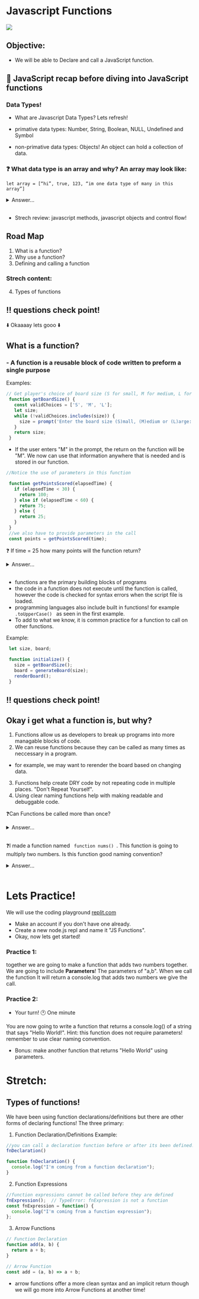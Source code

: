 # Javascript Functions
![](https://miro.medium.com/max/600/0*IdTcxUwLw77wSkUi.jpg)

## Objective: 
- We will be able to Declare and call a JavaScript function.

## 📖 JavaScript recap before diving into JavaScript functions 

### Data Types! 
- What are Javascript Data Types? Lets refresh! 

- primative data types: 
Number, String, Boolean, NULL, Undefined and Symbol

- non-primative data types:
Objects! An object can hold a collection of data. 

### ❓ What data type is an array and why? An array may look like:
    let array = [“hi”, true, 123, “im one data type of many in this array”]
    
  <details>	
    <summary>Answer...</summary>
    <p><strong> Object! An array lets you store multiple values in a single variable. </strong></p>
  </details><br>
  
 - Strech review: javascript methods, javascript objects and control flow! 




## Road Map 

1. What is a function?
2. Why use a function?
3. Defining and calling a function

### Strech content:
 4. Types of functions
 

## ‼️ questions check point! 

⬇️ Okaaaay lets gooo ⬇️


## What is a function?
### - A function is a reusable block of code written to preform a single purpose

Examples:

```js
// Get player's choice of board size (S for small, M for medium, L for large)
 function getBoardSize() {
   const validChoices = ['S', 'M', 'L'];
   let size;
   while (!validChoices.includes(size)) {
     size = prompt('Enter the board size (S)mall, (M)edium or (L)arge: ').toUpperCase();
   }
   return size;
 }
``` 
 
 - If the user enters "M" in the prompt, the return on the function will be "M". We now can use that information anywhere that is needed and is stored in our function. 

```js
//Notice the use of parameters in this function

 function getPointsScored(elapsedTime) {
   if (elapsedTime < 30) {
     return 100;
   } else if (elapsedTime < 60) {
     return 75;
   } else {
     return 25;
   }
 }
 //we also have to provide parameters in the call
 const points = getPointsScored(time);
 ```
 
 ❓ If time = 25 how many points will the function return?
  <details>	
    <summary>Answer...</summary>
    <p><strong> 100!  </strong></p>
  </details><br>
 



- functions are the primary building blocks of programs
- the code in a function does not execute until the function is called, however the code is checked for syntax errors when the script file is loaded. 
- programming languages also include built in functions! for example <code>  .toUpperCase()  </code> as seen in the first example. 
- To add to what we know, it is common practice for a function to call on other functions. 

Example: 

```js
 let size, board;
 
 function initialize() {
   size = getBoardSize();
   board = generateBoard(size);
   renderBoard();
 }
 ```
 
 ## ‼️ questions check point! 

 ## Okay i get what a function is, but why? 
 
 1. Functions allow us as developers to break up programs into more managable blocks of code.
 2. We can reuse functions because they can be called as many times as neccessary in a program. 
 - for example, we may want to rerender the board based on changing data. 
 3. Functions help create DRY code by not repeating code in multiple places. "Don't Repeat Yourself".
 4. Using clear naming functions help with making readable and debuggable code. 
 
 
❓Can Functions be called more than once?  
<details>	
    <summary>Answer...</summary>
    <p><strong> Yes! this benifit offers dynamic and dry code. </strong></p>
  </details><br>
  
 ❓I made a function named <code> function nums() </code>. This function is going to multiply two numbers. Is this function good naming convention?
 <details>	
    <summary>Answer...</summary>
    <p><strong> A better naming convention would be something like <code>function multiplyTwoNums()</code>. This will help you know what the code is doing before reading the code block</strong></p>
  </details><br>
 
 
 # Lets Practice!
 
 We will use the coding playground [replit.com](https://replit.com/)
- Make an account if you don't have one already.
- Create a new node.js repl and name it "JS Functions".
- Okay, now lets get started!
 
### Practice 1: 
together we are going to make a function that adds two numbers together. We are going to include <strong>Parameters</strong>! The parameters of "a,b". When we call the function It will return a console.log that adds two numbers we give the call. 

### Practice 2:
- Your turn! 🕐 One minute

You are now going to write a function that returns a console.log() of a string that says "Hello World!". Hint: this function does not require parameters! remember to use clear naming convention. 
- Bonus: make another function that returns "Hello World" using parameters. 


# Stretch:

## Types of functions!

We have been using function declarations/definitions but there are other forms of declaring functions! 
The three primary:

1. Function Declaration/Definitions
Example: 

```js
//you can call a declaration function before or after its been defined! they are hoisted to the top of their scope 
fnDeclaration()

function fnDeclaration() {
  console.log("I'm coming from a function declaration");
}
 ```
 
 2. Function Expressions

```js
//function expressions cannot be called before they are defined
fnExpression();  // TypeError: fnExpression is not a function
const fnExpression = function() {
  console.log("I'm coming from a function expression");
};
```

3. Arrow Functions

```js
// Function Declaration
function add(a, b) {
  return a + b;
}

// Arrow Function
const add = (a, b) => a + b;

```

- arrow functions offer a more clean syntax and an implicit return though we will go more into Arrow Functions at another time! 
